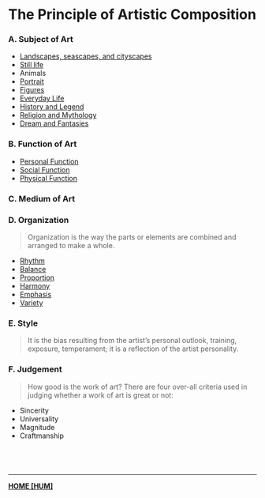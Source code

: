 # The Principle of Artistic Composition
### A. Subject of Art
- [Landscapes, seascapes, and cityscapes](Landscapes.md)
- [Still life](StillLife.md)
- Animals
- [Portrait](PortraitArt.md)
- [Figures](FiguresArt.md)
- [Everyday Life](EverydayLife.md)
- [History and Legend](HistoryLegend.md)
- [Religion and Mythology](ReligionMythology.md)
- [Dream and Fantasies](DreamFantasies.md)

### B. Function of Art
- [Personal Function](PersonalFunctionArt.md)
- [Social Function](SocialFunctionArt.md)
- [Physical Function](PhysicalFunctionArt.md)

### C. Medium of Art
### D. Organization
> Organization is the way the parts or elements are combined and arranged to make a whole.
- [Rhythm](RhythmArt.md)
- [Balance](BalanceArt.md)
- [Proportion](ProportionArt.md)
- [Harmony](HarmonyArt.md)
- [Emphasis](EmphasisArt.md)
- [Variety](VarietyArt.md)

### E. Style
> It is the bias resulting from the artist’s personal outlook, training, exposure, temperament; it is a reflection of the artist personality.


### F. Judgement
> How good is the work of art? There are four over-all criteria used in judging whether a work of art is great or not:

- Sincerity
- Universality
- Magnitude
- Craftmanship
<br>

# 
---
**[HOME [HUM]](HUM101)**